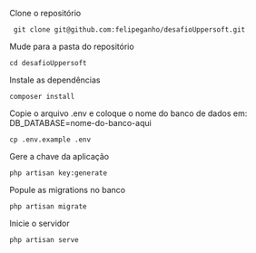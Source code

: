 Clone o repositório

     git clone git@github.com:felipeganho/desafioUppersoft.git

Mude para a pasta do repositório

    cd desafioUppersoft
    
Instale as dependências

    composer install
    
Copie o arquivo .env e coloque o nome do banco de dados em: DB_DATABASE=nome-do-banco-aqui

    cp .env.example .env

Gere a chave da aplicação

    php artisan key:generate
    
Popule as migrations no banco

    php artisan migrate
    
Inicie o servidor

    php artisan serve
